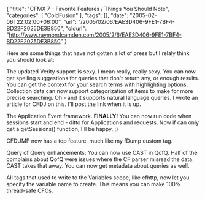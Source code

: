 {
	"title": "CFMX 7 - Favorite Features / Things You Should Note",
	"categories": [
		"ColdFusion"
	],
	"tags": [],
	"date": "2005-02-06T22:02:00+06:00",
	"url": "/2005/02/06/EAE3D406-9FE1-7BF4-BD22F2025DE3B850",
	"oldurl": "http://www.raymondcamden.com/2005/2/6/EAE3D406-9FE1-7BF4-BD22F2025DE3B850"
}

Here are some things that have not gotten a lot of press but I relaly think you should look at:

The updated Verity support is sexy. I mean really, really sexy. You can now get spelling suggestions for queries that don't return any, or enough results. You can get the context for your search terms with highlighting options. Collection data can now support categorization of items to make for more precise searching. Oh - and it supports natural language queries. I wrote an article for CFDJ on this. I'll post the link when it is up.

The Application Event framework. <b>FINALLY!</b> You can now run code when sessions start and end - ditto for Applications and requests. Now if can only get a getSessions() function, I'll be happy. ;)

CFDUMP now has a top feature, much like my fDump custom tag. 

Query of Query enhancements: You can now use CAST in QofQ. Half of the complains about QofQ were issues where the CF parser misread the data. CAST takes that away. You can now get metadata about queries as well. 

All tags that used to write to the Variables scope, like cfhttp, now let you specify the variable name to create. This means you can make 100% thread-safe CFCs.